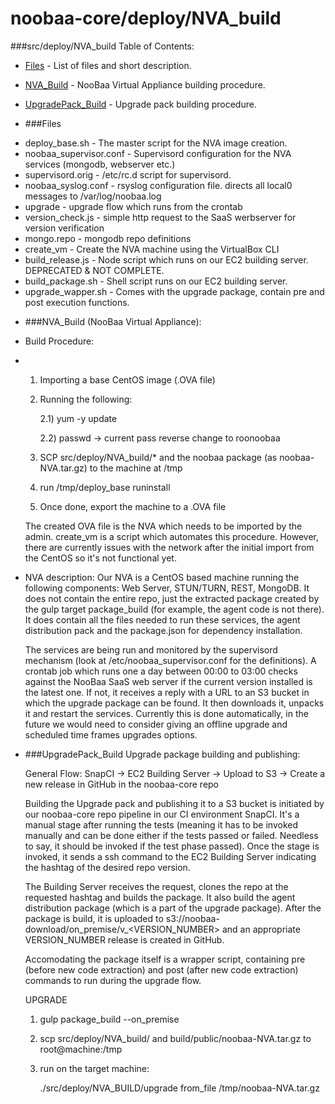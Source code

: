 noobaa-core/deploy/NVA_build
===========

###src/deploy/NVA_build Table of Contents:

* [Files](#Files) - List of files and short description.
* [NVA_Build](#NVA_Build) - NooBaa Virtual Appliance building procedure.
* [UpgradePack_Build](#UpgradePack_Build) - Upgrade pack building procedure.


* ###Files

- deploy_base.sh - The master script for the NVA image creation.
- noobaa_supervisor.conf - Supervisord configuration for the NVA services (mongodb, webserver etc.)
- supervisord.orig - /etc/rc.d script for supervisord.
- noobaa_syslog.conf - rsyslog configuration file. directs all local0 messages to /var/log/noobaa.log
- upgrade - upgrade flow which runs from the crontab
- version_check.js - simple http request to the SaaS werbserver for version verification
- mongo.repo - mongodb repo definitions
- create_vm - Create the NVA machine using the VirtualBox CLI
- build_release.js - Node script which runs on our EC2 building server.
                     DEPRECATED & NOT COMPLETE.
- build_package.sh - Shell script runs on our EC2 building server.
- upgrade_wapper.sh - Comes with the upgrade package, contain pre and post execution
                      functions.


* ###NVA_Build (NooBaa Virtual Appliance):

- Build Procedure:
-
  1) Importing a base CentOS image (.OVA file)

  2) Running the following:

      2.1) yum -y update

      2.2) passwd -> current pass reverse change to roonoobaa

  4) SCP src/deploy/NVA_build/* and the noobaa package (as noobaa-NVA.tar.gz) to the machine at /tmp

  5) run /tmp/deploy_base runinstall

  6) Once done, export the machine to a .OVA file

  The created OVA file is the NVA which needs to be imported by the admin.
  create_vm is a script which automates this procedure. However, there are currently issues with
  the network after the initial import from the CentOS so it's not functional yet.

- NVA description:
  Our NVA is a CentOS based machine running the following components: Web Server, STUN/TURN, REST, MongoDB.
  It does not contain the entire repo, just the extracted package created by the gulp target package_build
  (for example, the agent code is not there). It does contain all the files needed to run these services, the agent
  distribution pack and the package.json for dependency installation.

  The services are being run and monitored by the supervisord mechanism (look at /etc/noobaa_supervisor.conf for the definitions).
  A crontab job which runs one a day between 00:00 to 03:00 checks against the NooBaa SaaS web server if the current version
  installed is the latest one. If not, it receives a reply with a URL to an S3 bucket in which the upgrade package can be found.
  It then downloads it, unpacks it and restart the services. Currently this is done automatically, in the future we would need to
  consider giving an offline upgrade and scheduled time frames upgrades options.

* ###UpgradePack_Build Upgrade package building and publishing:

  General Flow: SnapCI -> EC2 Building Server -> Upload to S3
                                              -> Create a new release in GitHub in the noobaa-core repo

  Building the Upgrade pack and publishing it to a S3 bucket is initiated by our noobaa-core repo pipeline in our CI
  environment SnapCI. It's a manual stage after running the tests (meaning it has to be invoked manually and can be done either if the tests
  passed or failed. Needless to say, it should be invoked if the test phase passed). Once the stage is invoked, it sends a ssh command
  to the EC2 Building Server indicating the hashtag of the desired repo version.

  The Building Server receives the request, clones the repo at the requested hashtag and builds the package. It also build the
  agent distribution package (which is a part of the upgrade package). After the package is build, it is uploaded to
  s3://noobaa-download/on_premise/v_<VERSION_NUMBER> and an appropriate VERSION_NUMBER release is created in GitHub.

  Accomodating the package itself is a wrapper script, containing pre (before new code extraction)
  and post (after new code extraction) commands to run during the upgrade flow.


  UPGRADE

  1. gulp package_build --on_premise
  2. scp src/deploy/NVA_build/ and build/public/noobaa-NVA.tar.gz to root@machine:/tmp
  3. run on the target machine:

     ./src/deploy/NVA_BUILD/upgrade from_file /tmp/noobaa-NVA.tar.gz

